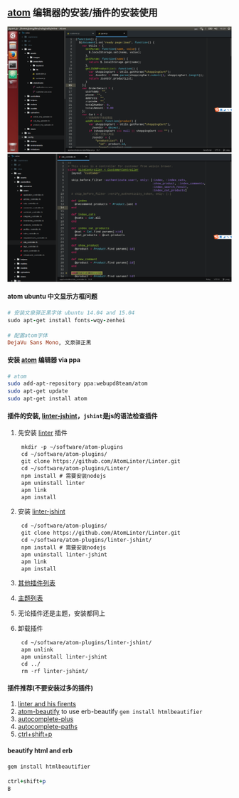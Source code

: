 ## [atom](https://atom.io/) 编辑器的安装/插件的安装使用

![chmod-d](https://raw.githubusercontent.com/FlowerWrong/mblog/master/screen/category-linux-atom-setiui.png)
![chmod-d](https://raw.githubusercontent.com/FlowerWrong/mblog/master/screen/category-linux-atom.png)


#### atom ubuntu 中文显示方框问题

```ruby
# 安装文泉驿正黑字体 ubuntu 14.04 and 15.04
sudo apt-get install fonts-wqy-zenhei

# 配置atom字体
DejaVu Sans Mono, 文泉驿正黑
```

#### 安装 [atom](https://atom.io/) 编辑器 via ppa

```bash
# atom
sudo add-apt-repository ppa:webupd8team/atom
sudo apt-get update
sudo apt-get install atom
```
#### 插件的安装, [linter-jshint](https://github.com/AtomLinter/linter-jshint)，`jshint`是js的语法检查插件

1. 先安装 [linter](https://github.com/AtomLinter/Linter) 插件

        mkdir -p ~/software/atom-plugins
        cd ~/software/atom-plugins/
        git clone https://github.com/AtomLinter/Linter.git
        cd ~/software/atom-plugins/Linter/
        npm install # 需要安装nodejs
        apm uninstall linter
        apm link
        apm install

2. 安装 [linter-jshint](https://github.com/AtomLinter/linter-jshint)

        cd ~/software/atom-plugins/
        git clone https://github.com/AtomLinter/Linter.git
        cd ~/software/atom-plugins/linter-jshint/
        npm install # 需要安装nodejs
        apm uninstall linter-jshint
        apm link
        apm install

3. [其他插件列表](https://atom.io/packages)
4. [主题列表](https://atom.io/themes)
5. 无论插件还是主题，安装都同上
6. 卸载插件

        cd ~/software/atom-plugins/linter-jshint/
        apm unlink
        apm uninstall linter-jshint
        cd ../
        rm -rf linter-jshint/

#### 插件推荐(不要安装过多的插件)

1. [linter and his firents](https://github.com/AtomLinter/Linter)
2. [atom-beautify](https://atom.io/packages/atom-beautify) to use erb-beautify `gem install htmlbeautifier`
3. [autocomplete-plus](https://atom.io/packages/autocomplete-plus)
4. [autocomplete-paths](https://github.com/saschagehlich/autocomplete-paths)
5. [ctrl+shift+p](https://github.com/atom/command-palette)

#### beautify html and erb
```ruby
gem install htmlbeautifier

ctrl+shift+p
B
```
